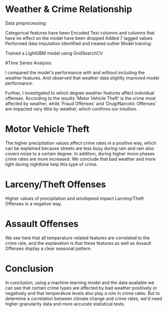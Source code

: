 # Weather & Crime Relationship

Data preprocessing:

Categorical features have been Encoded
Text columns and columns that have no effect on the model have been dropped
Added 7 lagged values
Performed data imputation
Identified and treated outlier
Model training:

Trained a LightGBM model using GridSearchCV

#Time Series Analysis:

I compared the model's performance with and without including the weather features. And observed that weather data slightly improved model performance.

Further, I investigated to which degree weather features affect individual offenses. According to the results 'Motor Vehicle Theft' is the crime most affected by weather, while 'Fraud Offenses' and 'Drug/Narcotic Offenses' are impacted very little by weather, which confirms our intuition.


# Motor Vehicle Theft

The higher precipitation values affect crime rates in a positive way, which can be explained because streets are less busy during rain and rain also covers noise to a certain degree. In addition, during higher moon phases crime rates are more increased. We conclude that bad weather and more light during nighttime help this type of crime.

# Larceny/Theft Offenses

Higher values of precipitation and windspeed impact Larceny/Theft Offenses in a negative way.

# Assault Offenses

We see here that all temperature-related features are correlated to the crime rate, and the explanation is that these features as well as Assault Offenses display a clear seasonal pattern.

# Conclusion

In conclusion, using a machine learning model and the data available we can see that certain crime types are affected by bad weather positively or negatively and that temperature levels also play a role in crime rates. But to determine a correlation between climate change and crime rates, we'd need higher granularity data and more accurate statistical tests.
